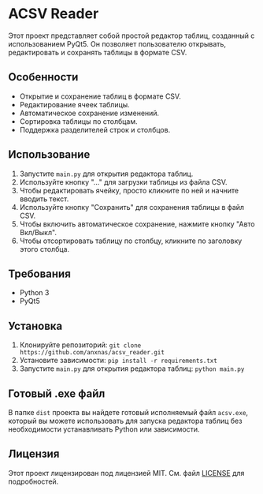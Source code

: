 # ACSV Reader

Этот проект представляет собой простой редактор таблиц, созданный с использованием PyQt5. Он позволяет пользователю открывать, редактировать и сохранять таблицы в формате CSV.

## Особенности

- Открытие и сохранение таблиц в формате CSV.
- Редактирование ячеек таблицы.
- Автоматическое сохранение изменений.
- Сортировка таблицы по столбцам.
- Поддержка разделителей строк и столбцов.

## Использование

1. Запустите `main.py` для открытия редактора таблиц.
2. Используйте кнопку "..." для загрузки таблицы из файла CSV.
3. Чтобы редактировать ячейку, просто кликните по ней и начните вводить текст.
4. Используйте кнопку "Сохранить" для сохранения таблицы в файл CSV.
5. Чтобы включить автоматическое сохранение, нажмите кнопку "Авто Вкл/Выкл".
6. Чтобы отсортировать таблицу по столбцу, кликните по заголовку этого столбца.

## Требования

- Python 3
- PyQt5

## Установка

1. Клонируйте репозиторий: `git clone https://github.com/anxnas/acsv_reader.git`
2. Установите зависимости: `pip install -r requirements.txt`
3. Запустите `main.py` для открытия редактора таблиц: `python main.py`

## Готовый .exe файл

В папке `dist` проекта вы найдете готовый исполняемый файл `acsv.exe`, который вы можете использовать для запуска редактора таблиц без необходимости устанавливать Python или зависимости.

## Лицензия

Этот проект лицензирован под лицензией MIT. См. файл [LICENSE](LICENSE) для подробностей.
